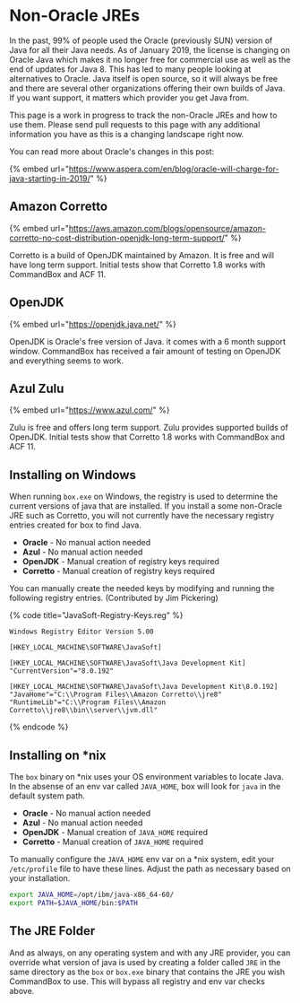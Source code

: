 # Non-Oracle JREs

In the past, 99% of people used the Oracle \(previously SUN\) version of Java for all their Java needs.  As of January 2019, the license is changing on Oracle Java which makes it no longer free for commercial use as well as the end of updates for Java 8.  This has led to many people looking at alternatives to Oracle.  Java itself is open source, so it will always be free and there are several other organizations offering their own builds of Java.  If you want support, it matters which provider you get Java from.  

This page is a work in progress to track the non-Oracle JREs and how to use them.  Please send pull requests to this page with any additional information you have as this is a changing landscape right now.

You can read more about Oracle's changes in this post:

{% embed url="https://www.aspera.com/en/blog/oracle-will-charge-for-java-starting-in-2019/" %}

## Amazon Corretto

{% embed url="https://aws.amazon.com/blogs/opensource/amazon-corretto-no-cost-distribution-openjdk-long-term-support/" %}

Corretto is a build of OpenJDK maintained by Amazon.  It is free and will have long term support.  Initial tests show that Corretto 1.8 works with CommandBox and ACF 11.

## OpenJDK

{% embed url="https://openjdk.java.net/" %}

OpenJDK is Oracle's free version of Java.  it comes with a 6 month support window.  CommandBox has received a fair amount of testing on OpenJDK and everything seems to work.

## Azul Zulu

{% embed url="https://www.azul.com/" %}

Zulu is free and offers long term support.  Zulu provides supported builds of OpenJDK.  Initial tests show that Corretto 1.8 works with CommandBox and ACF 11.

## Installing on Windows

When running `box.exe` on Windows, the registry is used to determine the current versions of java that are installed.  If you install a some non-Oracle JRE such as Corretto, you will not currently have the necessary registry entries created for box to find Java.  

* **Oracle** - No manual action needed
* **Azul** - No manual action needed
* **OpenJDK** - Manual creation of registry keys required
* **Corretto** - Manual creation of registry keys required

You can manually create the needed keys by modifying and running the following registry entries.  \(Contributed by Jim Pickering\)

{% code title="JavaSoft-Registry-Keys.reg" %}
```text
Windows Registry Editor Version 5.00

[HKEY_LOCAL_MACHINE\SOFTWARE\JavaSoft]

[HKEY_LOCAL_MACHINE\SOFTWARE\JavaSoft\Java Development Kit]
"CurrentVersion"="8.0.192"

[HKEY_LOCAL_MACHINE\SOFTWARE\JavaSoft\Java Development Kit\8.0.192]
"JavaHome"="C:\\Program Files\\Amazon Corretto\\jre8"
"RuntimeLib"="C:\\Program Files\\Amazon Corretto\\jre8\\bin\\server\\jvm.dll"

```
{% endcode %}

## Installing on \*nix

The `box` binary on \*nix uses your OS environment variables to locate Java.  In the absense of an env var called `JAVA_HOME`, box will look for `java` in the default system path.  

* **Oracle** - No manual action needed
* **Azul** - No manual action needed
* **OpenJDK** - Manual creation of `JAVA_HOME` required
* **Corretto** - Manual creation of `JAVA_HOME` required

To manually configure the `JAVA_HOME` env var on a \*nix system, edit your `/etc/profile` file to have these lines.  Adjust the path as necessary based on your installation.

```bash
export JAVA_HOME=/opt/ibm/java-x86_64-60/
export PATH=$JAVA_HOME/bin:$PATH
```

## The JRE Folder

And as always, on any operating system and with any JRE provider, you can override what version of java is used by creating a folder called `JRE` in the same directory as the `box` or `box.exe` binary that contains the JRE you wish CommandBox to use.  This will bypass all registry and env var checks above.

